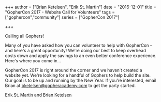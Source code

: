 +++
author = ["Brian Ketelsen", "Erik St. Martin"]
date = "2016-12-01"
title = "GopherCon 2017 - Website Call for Volunteers"
tags = ["gophercon","community"]
series = ["GopherCon 2017"]

+++

Calling all Gophers!

Many of you have asked how you can volunteer to help with GopherCon - and here's a great opportunity! We're doing our best to keep overhead costs down and apply the savings to an even better conference experience.  Here's where you come in...

GopherCon 2017 is right around the corner and we haven't created a website yet.  We're looking for a handful of Gophers to help build the site. Our goal is to be up and running by the New Year.  If you're interested, email Brian at bketelsen@gopheracademy.com to get the party started.  



[Erik St. Martin](http://www.twitter.com/erikstmartin) and 
[Brian Ketelsen](http://www.twitter.com/bketelsen)
